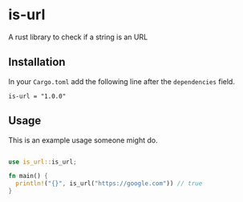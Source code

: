 # is-url

A rust library to check if a string is an URL

## Installation

In your `Cargo.toml` add the following line after the `dependencies` field.

```
is-url = "1.0.0"
```

## Usage

This is an example usage someone might do.

```rust

use is_url::is_url;

fn main() {
  println!("{}", is_url("https://google.com")) // true
}
```